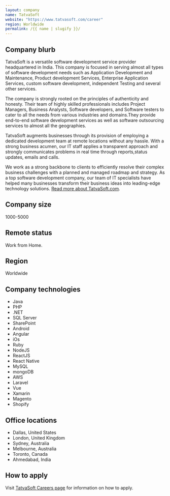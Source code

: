 ```yaml
---
layout: company
name: TatvaSoft
website: "https://www.tatvasoft.com/career"
region: Worldwide
permalink: /{{ name | slugify }}/
---
```


## Company blurb

TatvaSoft is a versatile software development service provider headquartered in India. This company is focused in serving almost all types of software development needs such as Application Development and Maintenance, Product development Services, Enterprise Application Services, custom software development, independent Testing and several other services.

The company is strongly rooted on the principles of authenticity and honesty. Their team of highly skilled professionals includes Project Managers, Business Analysts, Software developers, and Software testers to cater to all the needs from various industries and domains.They provide end-to-end software development services as well as software outsourcing services to almost all the geographies.

TatvaSoft augments businesses through its provision of employing a dedicated development team at remote locations without any hassle. With a strong business acumen, our  IT staff applies a transparent approach and strongly communicates problems in real time through reports,status updates, emails and calls. 

We work as a strong backbone to clients to efficiently resolve their complex business challenges with a planned and managed roadmap and strategy. As a top software development company, our team of IT specialists have helped many businesses transform their business ideas into leading-edge technology solutions. [Read more about TatvaSoft.com](https://www.tatvasoft.com).

## Company size
1000-5000

## Remote status

Work from Home.

## Region

Worldwide

## Company technologies

* Java
* PHP
* .NET
* SQL Server
* SharePoint
* Android
* Angular
* iOs
* Ruby
* NodeJS
* ReactJS
* React Native
* MySQL
* mongoDB
* AWS
* Laravel
* Vue
* Xamarin
* Magento
* Shopify

## Office locations

* Dallas, United States
* London, United Kingdom
* Sydney, Australia
* Melbourne, Australia
* Toronto, Canada
* Ahmedabad, India

## How to apply

Visit [TatvaSoft Careers page](https://www.tatvasoft.com/career) for information on how to apply.